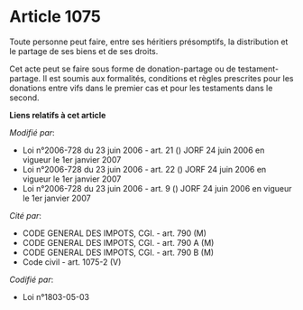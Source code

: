 # Article 1075

Toute personne peut faire, entre ses héritiers présomptifs, la distribution et le partage de ses biens et de ses droits.

Cet acte peut se faire sous forme de donation-partage ou de testament-partage. Il est soumis aux formalités, conditions et
règles prescrites pour les donations entre vifs dans le premier cas et pour les testaments dans le second.

**Liens relatifs à cet article**

_Modifié par_:

  - Loi n°2006-728 du 23 juin 2006 - art. 21 () JORF 24 juin 2006 en vigueur le 1er janvier 2007
  - Loi n°2006-728 du 23 juin 2006 - art. 22 () JORF 24 juin 2006 en vigueur le 1er janvier 2007
  - Loi n°2006-728 du 23 juin 2006 - art. 9 () JORF 24 juin 2006 en vigueur le 1er janvier 2007

_Cité par_:

  - CODE GENERAL DES IMPOTS, CGI. - art. 790 (M)
  - CODE GENERAL DES IMPOTS, CGI. - art. 790 A (M)
  - CODE GENERAL DES IMPOTS, CGI. - art. 790 B (M)
  - Code civil - art. 1075-2 (V)

_Codifié par_:

  - Loi n°1803-05-03
